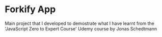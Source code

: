 # Forkify App

Main project that I developed to demostrate what I have learnt from the 'JavaScript Zero to Expert Course' Udemy course by Jonas Schedtmann
